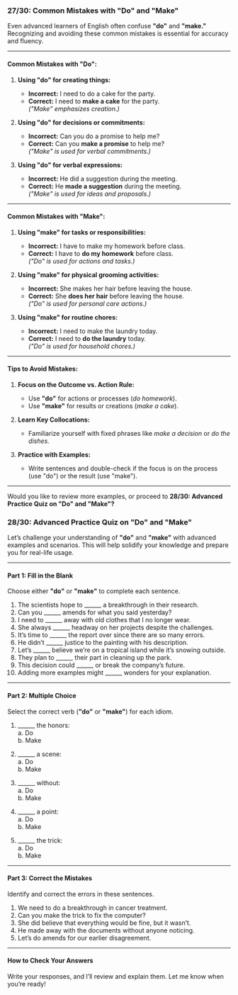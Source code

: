 ### **27/30: Common Mistakes with "Do" and "Make"**

Even advanced learners of English often confuse **"do"** and **"make."** Recognizing and avoiding these common mistakes is essential for accuracy and fluency.

---

#### **Common Mistakes with "Do":**

1. **Using "do" for creating things:**
    
    - **Incorrect:** I need to do a cake for the party.
    - **Correct:** I need to **make a cake** for the party.  
        _("Make" emphasizes creation.)_
2. **Using "do" for decisions or commitments:**
    
    - **Incorrect:** Can you do a promise to help me?
    - **Correct:** Can you **make a promise** to help me?  
        _("Make" is used for verbal commitments.)_
3. **Using "do" for verbal expressions:**
    
    - **Incorrect:** He did a suggestion during the meeting.
    - **Correct:** He **made a suggestion** during the meeting.  
        _("Make" is used for ideas and proposals.)_

---

#### **Common Mistakes with "Make":**

1. **Using "make" for tasks or responsibilities:**
    
    - **Incorrect:** I have to make my homework before class.
    - **Correct:** I have to **do my homework** before class.  
        _("Do" is used for actions and tasks.)_
2. **Using "make" for physical grooming activities:**
    
    - **Incorrect:** She makes her hair before leaving the house.
    - **Correct:** She **does her hair** before leaving the house.  
        _("Do" is used for personal care actions.)_
3. **Using "make" for routine chores:**
    
    - **Incorrect:** I need to make the laundry today.
    - **Correct:** I need to **do the laundry** today.  
        _("Do" is used for household chores.)_

---

#### **Tips to Avoid Mistakes:**

1. **Focus on the Outcome vs. Action Rule:**
    
    - Use **"do"** for actions or processes (_do homework_).
    - Use **"make"** for results or creations (_make a cake_).
2. **Learn Key Collocations:**
    
    - Familiarize yourself with fixed phrases like _make a decision_ or _do the dishes._
3. **Practice with Examples:**
    
    - Write sentences and double-check if the focus is on the process (use "do") or the result (use "make").

---

Would you like to review more examples, or proceed to **28/30: Advanced Practice Quiz on "Do" and "Make"?**

### **28/30: Advanced Practice Quiz on "Do" and "Make"**

Let’s challenge your understanding of **"do"** and **"make"** with advanced examples and scenarios. This will help solidify your knowledge and prepare you for real-life usage.

---

#### **Part 1: Fill in the Blank**

Choose either **"do"** or **"make"** to complete each sentence.

1. The scientists hope to ______ a breakthrough in their research.
2. Can you ______ amends for what you said yesterday?
3. I need to ______ away with old clothes that I no longer wear.
4. She always ______ headway on her projects despite the challenges.
5. It’s time to ______ the report over since there are so many errors.
6. He didn’t ______ justice to the painting with his description.
7. Let’s ______ believe we’re on a tropical island while it’s snowing outside.
8. They plan to ______ their part in cleaning up the park.
9. This decision could ______ or break the company’s future.
10. Adding more examples might ______ wonders for your explanation.

---

#### **Part 2: Multiple Choice**

Select the correct verb (**"do"** or **"make"**) for each idiom.

1. ______ the honors:  
    a. Do  
    b. Make
    
2. ______ a scene:  
    a. Do  
    b. Make
    
3. ______ without:  
    a. Do  
    b. Make
    
4. ______ a point:  
    a. Do  
    b. Make
    
5. ______ the trick:  
    a. Do  
    b. Make
    

---

#### **Part 3: Correct the Mistakes**

Identify and correct the errors in these sentences.

1. We need to do a breakthrough in cancer treatment.
2. Can you make the trick to fix the computer?
3. She did believe that everything would be fine, but it wasn’t.
4. He made away with the documents without anyone noticing.
5. Let’s do amends for our earlier disagreement.

---

#### **How to Check Your Answers**

Write your responses, and I’ll review and explain them. Let me know when you’re ready!